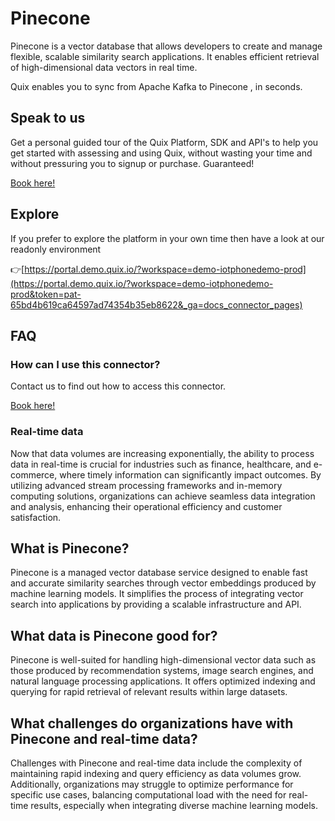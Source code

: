 <!--[tech-name]-->
# Pinecone

<!--[ai-blurb-about-tech]-->
Pinecone is a vector database that allows developers to create and manage flexible, scalable similarity search applications. It enables efficient retrieval of high-dimensional data vectors in real time.

Quix enables you to sync from Apache Kafka <span id="to_or_from">to</span> <span id="techname">Pinecone</span> , in seconds.

## Speak to us

Get a personal guided tour of the Quix Platform, SDK and API's to help you get started with assessing and using Quix, without wasting your time and without pressuring you to signup or purchase. Guaranteed!

[Book here!](https://quix.io/book-a-demo)

## Explore

If you prefer to explore the platform in your own time then have a look at our readonly environment

👉[https://portal.demo.quix.io/?workspace=demo-iotphonedemo-prod](https://portal.demo.quix.io/?workspace=demo-iotphonedemo-prod&token=pat-65bd4b619ca64597ad74354b35eb8622&_ga=docs_connector_pages)

## FAQ 

### How can I use this connector?

Contact us to find out how to access this connector.

[Book here!](https://quix.io/book-a-demo)

### Real-time data

Now that data volumes are increasing exponentially, the ability to process data in real-time is crucial for industries such as finance, healthcare, and e-commerce, where timely information can significantly impact outcomes. By utilizing advanced stream processing frameworks and in-memory computing solutions, organizations can achieve seamless data integration and analysis, enhancing their operational efficiency and customer satisfaction.

## What is <span id="techname">Pinecone</span>?

<!--[tech-seo-text]-->
Pinecone is a managed vector database service designed to enable fast and accurate similarity searches through vector embeddings produced by machine learning models. It simplifies the process of integrating vector search into applications by providing a scalable infrastructure and API.

## What data is <span id="techname">Pinecone</span> good for?

<!--[tech-data-seo-text]-->
Pinecone is well-suited for handling high-dimensional vector data such as those produced by recommendation systems, image search engines, and natural language processing applications. It offers optimized indexing and querying for rapid retrieval of relevant results within large datasets.

## What challenges do organizations have with <span id="techname">Pinecone</span> and real-time data?

<!--[tech-challenges-seo-text]-->
Challenges with Pinecone and real-time data include the complexity of maintaining rapid indexing and query efficiency as data volumes grow. Additionally, organizations may struggle to optimize performance for specific use cases, balancing computational load with the need for real-time results, especially when integrating diverse machine learning models.